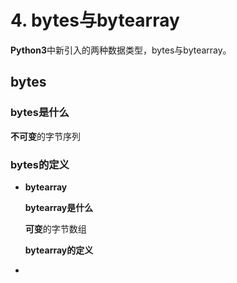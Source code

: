 # 4. bytes与bytearray

**Python3**中新引入的两种数据类型，bytes与bytearray。

## bytes

### bytes是什么

**不可变**的字节序列

### bytes的定义

* **bytearray**

  **bytearray是什么**

  **可变**的字节数组

  **bytearray的定义**

* 
